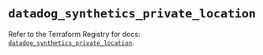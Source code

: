 # `datadog_synthetics_private_location`

Refer to the Terraform Registry for docs: [`datadog_synthetics_private_location`](https://registry.terraform.io/providers/datadog/datadog/3.41.0/docs/resources/synthetics_private_location).
